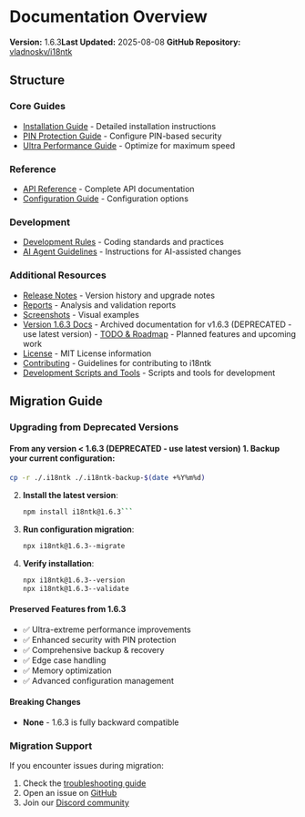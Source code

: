 # Documentation Overview

**Version:** 1.6.3**Last Updated:** 2025-08-08
**GitHub Repository:** [vladnoskv/i18ntk](https://github.com/vladnoskv/i18ntk)

## Structure

### Core Guides
- [Installation Guide](./INSTALLATION.md) - Detailed installation instructions
- [PIN Protection Guide](./PIN_PROTECTION_GUIDE.md) - Configure PIN-based security
- [Ultra Performance Guide](./ULTRA_PERFORMANCE_GUIDE.md) - Optimize for maximum speed

### Reference
- [API Reference](./api/API_REFERENCE.md) - Complete API documentation
- [Configuration Guide](./api/CONFIGURATION.md) - Configuration options

### Development
- [Development Rules](./development/DEVELOPMENT_RULES.md) - Coding standards and practices
- [AI Agent Guidelines](./development/AGENTS.md) - Instructions for AI-assisted changes

### Additional Resources
- [Release Notes](./release-notes/) - Version history and upgrade notes
- [Reports](./reports/) - Analysis and validation reports
- [Screenshots](./screenshots/) - Visual examples
- [Version 1.6.3 Docs](./version-1.6.3/) - Archived documentation for v1.6.3 (DEPRECATED - use latest version) - [TODO & Roadmap](./TODO_ROADMAP.md) - Planned features and upcoming work
- [License](./LICENSE) - MIT License information
- [Contributing](./CONTRIBUTING.md) - Guidelines for contributing to i18ntk
- [Development Scripts and Tools](./dev/) - Scripts and tools for development





## Migration Guide

### Upgrading from Deprecated Versions

#### From any version < 1.6.3 (DEPRECATED - use latest version) 1. **Backup your current configuration**:
   ```bash
   cp -r ./.i18ntk ./.i18ntk-backup-$(date +%Y%m%d)
   ```

2. **Install the latest version**:
   ```bash
   npm install i18ntk@1.6.3```

3. **Run configuration migration**:
   ```bash
   npx i18ntk@1.6.3--migrate
   ```

4. **Verify installation**:
   ```bash
   npx i18ntk@1.6.3--version
   npx i18ntk@1.6.3--validate
   ```

#### Preserved Features from 1.6.3
- ✅ Ultra-extreme performance improvements
- ✅ Enhanced security with PIN protection
- ✅ Comprehensive backup & recovery
- ✅ Edge case handling
- ✅ Memory optimization
- ✅ Advanced configuration management

#### Breaking Changes
- **None** - 1.6.3 is fully backward compatible

### Migration Support
If you encounter issues during migration:
1. Check the [troubleshooting guide](docs/TROUBLESHOOTING.md)
2. Open an issue on [GitHub](https://github.com/vladnoskv/i18ntk/issues)
3. Join our [Discord community](https://discord.gg/i18ntk)

